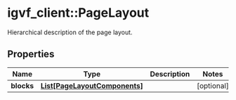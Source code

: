 # igvf_client::PageLayout

Hierarchical description of the page layout.

## Properties
Name | Type | Description | Notes
------------ | ------------- | ------------- | -------------
**blocks** | [**List[PageLayoutComponents]**](PageLayoutComponents.md) |  | [optional] 



